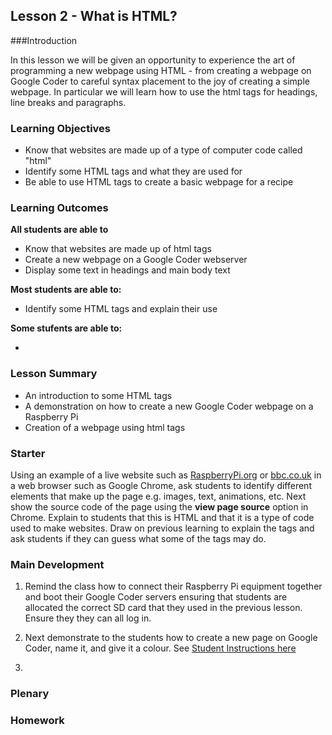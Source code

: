 ## Lesson 2 - What is HTML?

###Introduction

In this lesson we will be given an opportunity to experience the art of programming a new webpage using HTML - from creating a webpage on Google Coder to careful syntax placement to the joy of creating a simple webpage. In particular we will learn how to use the html tags for headings, line breaks and paragraphs.

### Learning Objectives

- Know that websites are made up of a type of computer code called "html"
- Identify some HTML tags and what they are used for
- Be able to use HTML tags to create a basic webpage for a recipe

### Learning Outcomes

**All students are able to**

- Know that websites are made up of html tags
- Create a new webpage on a Google Coder webserver
- Display some text in headings and main body text

**Most students are able to:**

- Identify some HTML tags and explain their use

**Some stufents are able to:**

- 


### Lesson Summary

- An introduction to some HTML tags
- A demonstration on how to create a new Google Coder webpage on a Raspberry Pi
- Creation of a webpage using html tags

### Starter

Using an example of a live website such as [RaspberryPi.org](http://www.raspberrypi.org) or [bbc.co.uk](http://bbc.co.uk) in a web browser such as Google Chrome, ask students to identify different elements that make up the page e.g. images, text, animations, etc. Next show the source code of the page using the **view page source** option in Chrome. Explain to students that this is HTML and that it is a type of code used to make websites. Draw on previous learning to explain the tags and ask students if they can guess what some of the tags may do.

### Main Development

1. Remind the class how to connect their Raspberry Pi equipment together and boot their Google Coder servers ensuring that students are allocated the correct SD card that they used in the previous lesson. Ensure they they can all log in.

2. Next demonstrate to the students how to create a new page on Google Coder, name it, and give it a colour. See [Student Instructions here]()

3. 

### Plenary



### Homework


